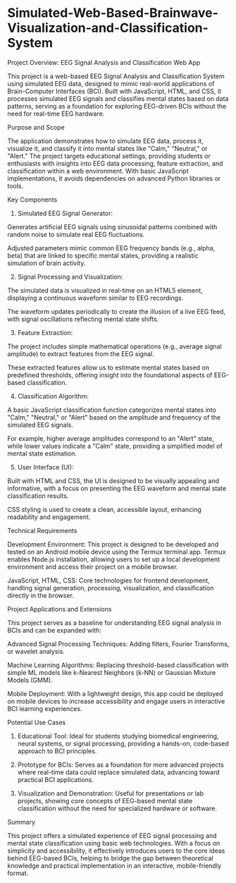 # Simulated-Web-Based-Brainwave-Visualization-and-Classification-System
Project Overview: EEG Signal Analysis and Classification Web App

This project is a web-based EEG Signal Analysis and Classification System using simulated EEG data, designed to mimic real-world applications of Brain-Computer Interfaces (BCI). Built with JavaScript, HTML, and CSS, it processes simulated EEG signals and classifies mental states based on data patterns, serving as a foundation for exploring EEG-driven BCIs without the need for real-time EEG hardware.

Purpose and Scope

The application demonstrates how to simulate EEG data, process it, visualize it, and classify it into mental states like "Calm," "Neutral," or "Alert." The project targets educational settings, providing students or enthusiasts with insights into EEG data processing, feature extraction, and classification within a web environment. With basic JavaScript implementations, it avoids dependencies on advanced Python libraries or tools.

Key Components

1. Simulated EEG Signal Generator:

Generates artificial EEG signals using sinusoidal patterns combined with random noise to simulate real EEG fluctuations.

Adjusted parameters mimic common EEG frequency bands (e.g., alpha, beta) that are linked to specific mental states, providing a realistic simulation of brain activity.



2. Signal Processing and Visualization:

The simulated data is visualized in real-time on an HTML5 <canvas> element, displaying a continuous waveform similar to EEG recordings.

The waveform updates periodically to create the illusion of a live EEG feed, with signal oscillations reflecting mental state shifts.



3. Feature Extraction:

The project includes simple mathematical operations (e.g., average signal amplitude) to extract features from the EEG signal.

These extracted features allow us to estimate mental states based on predefined thresholds, offering insight into the foundational aspects of EEG-based classification.



4. Classification Algorithm:

A basic JavaScript classification function categorizes mental states into "Calm," "Neutral," or "Alert" based on the amplitude and frequency of the simulated EEG signals.

For example, higher average amplitudes correspond to an "Alert" state, while lower values indicate a "Calm" state, providing a simplified model of mental state estimation.



5. User Interface (UI):

Built with HTML and CSS, the UI is designed to be visually appealing and informative, with a focus on presenting the EEG waveform and mental state classification results.

CSS styling is used to create a clean, accessible layout, enhancing readability and engagement.




Technical Requirements

Development Environment: This project is designed to be developed and tested on an Android mobile device using the Termux terminal app. Termux enables Node.js installation, allowing users to set up a local development environment and access their project on a mobile browser.

JavaScript, HTML, CSS: Core technologies for frontend development, handling signal generation, processing, visualization, and classification directly in the browser.


Project Applications and Extensions

This project serves as a baseline for understanding EEG signal analysis in BCIs and can be expanded with:

Advanced Signal Processing Techniques: Adding filters, Fourier Transforms, or wavelet analysis.

Machine Learning Algorithms: Replacing threshold-based classification with simple ML models like k-Nearest Neighbors (k-NN) or Gaussian Mixture Models (GMM).

Mobile Deployment: With a lightweight design, this app could be deployed on mobile devices to increase accessibility and engage users in interactive BCI learning experiences.


Potential Use Cases

1. Educational Tool: Ideal for students studying biomedical engineering, neural systems, or signal processing, providing a hands-on, code-based approach to BCI principles.


2. Prototype for BCIs: Serves as a foundation for more advanced projects where real-time data could replace simulated data, advancing toward practical BCI applications.


3. Visualization and Demonstration: Useful for presentations or lab projects, showing core concepts of EEG-based mental state classification without the need for specialized hardware or software.



Summary

This project offers a simulated experience of EEG signal processing and mental state classification using basic web technologies. With a focus on simplicity and accessibility, it effectively introduces users to the core ideas behind EEG-based BCIs, helping to bridge the gap between theoretical knowledge and practical implementation in an interactive, mobile-friendly format.
